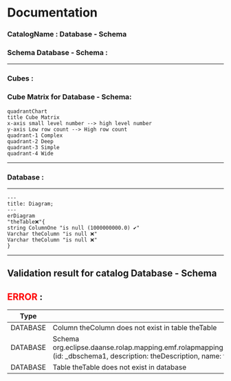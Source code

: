 # Documentation
### CatalogName : Database - Schema
### Schema Database - Schema : 
---
### Cubes :

    

### Cube Matrix for Database - Schema:
```mermaid
quadrantChart
title Cube Matrix
x-axis small level number --> high level number
y-axis Low row count --> High row count
quadrant-1 Complex
quadrant-2 Deep
quadrant-3 Simple
quadrant-4 Wide

```
---
### Database :
---
```mermaid
---
title: Diagram;
---
erDiagram
"theTable❌"{
string ColumnOne "is null (1000000000.0) ✔"
Varchar theColumn "is null ❌"
Varchar theColumn "is null ❌"
}

```
---
## Validation result for catalog Database - Schema
## <span style='color: red;'>ERROR</span> : 
|Type|   |
|----|---|
|DATABASE|Column theColumn does not exist in table theTable|
|DATABASE|Schema org.eclipse.daanse.rolap.mapping.emf.rolapmapping.impl.DatabaseSchemaImpl@aa794a3 (id: _dbschema1, description: theDescription, name: foo) does not exist|
|DATABASE|Table theTable does not exist in database|
